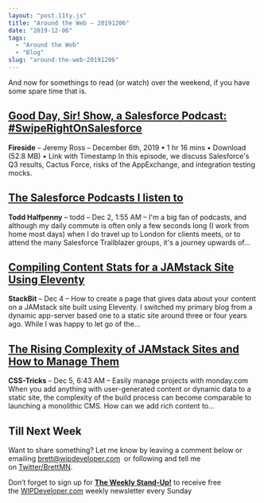 ```yaml
---
layout: "post.11ty.js"
title: "Around the Web – 20191206"
date: "2019-12-06"
tags: 
  - "Around the Web"
  - "Blog"
slug: "around-the-web-20191206"
---
```


And now for somethings to read (or watch) over the weekend, if you have some spare time that is.

## [Good Day, Sir! Show, a Salesforce Podcast: #SwipeRightOnSalesforce](https://fireside.fm/s/uPWTgpSU+ZWbJahgX)

**Fireside** – Jeremy Ross – December 6th, 2019 • 1 hr 16 mins • Download (52.8 MB) • Link with Timestamp In this episode, we discuss Salesforce's Q3 results, Cactus Force, risks of the AppExchange, and integration testing mocks.

## [The Salesforce Podcasts I listen to](http://toddhalfpenny.com/2019/12/02/salesforce-podcasts-listen/)

**Todd Halfpenny** – todd – Dec 2, 1:55 AM – I'm a big fan of podcasts, and although my daily commute is often only a few seconds long (I work from home most days) when I do travel up to London for clients meets, or to attend the many Salesforce Trailblazer groups, it's a journey upwards of…

## [Compiling Content Stats for a JAMstack Site Using Eleventy](https://www.stackbit.com/blog/content-stats-eleventy/)

**StackBit** – Dec 4 – How to create a page that gives data about your content on a JAMstack site built using Eleventy. I switched my primary blog from a dynamic app-server based one to a static site around three or four years ago. While I was happy to let go of the…

## [The Rising Complexity of JAMstack Sites and How to Manage Them](https://css-tricks.com/the-rising-complexity-of-jamstack-sites-and-how-to-manage-them/)

**CSS-Tricks** – Dec 5, 6:43 AM – Easily manage projects with monday.com When you add anything with user-generated content or dynamic data to a static site, the complexity of the build process can become comparable to launching a monolithic CMS. How can we add rich content to…

## Till Next Week

Want to share something? Let me know by leaving a comment below or emailing [brett@wipdeveloper.com](mailto:brett@wipdeveloper.com)  or following and tell me on [Twitter/BrettMN](https://twitter.com/BrettMN).

Don’t forget to sign up for **[The Weekly Stand-Up!](https://wipdeveloper.wpcomstaging.com/newsletter/)** to receive free the [WIPDeveloper.com](https://wipdeveloper.wpcomstaging.com/) weekly newsletter every Sunday
